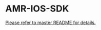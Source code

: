 # AMR-IOS-SDK
[Please refer to master README for details.](https://github.com/admost/AMR/blob/master/IOS_Integration/AMR2.0/README.md)

